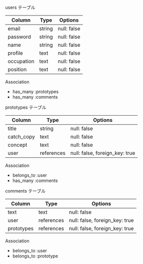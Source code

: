users テーブル

| Column     | Type   | Options     |
| ---------- | ------ | ----------- |
| email      | string | null: false |
| password   | string | null: false |
| name       | string | null: false |
| profile    | text   | null: false |
| occupation | text   | null: false |
| position   | text   | null: false |

  Association

- has_many :prototypes
- has_many :comments

prototypes テーブル

| Column     | Type        | Options                        |
| ---------- | ----------- | ------------------------------ |
| title      | string      | null: false                    |
| catch_copy | text        | null: false                    |
| concept    | text        | null: false                    |
| user       | references  | null: false, foreign_key: true |

  Association

- belongs_to :user
- has_many :comments

comments テーブル

| Column     | Type        | Options                        |
| ---------- | ----------- | ------------------------------ |
| text       | text        | null: false                    |
| user       | references  | null: false, foreign_key: true |
| prototypes | references  | null: false, foreign_key: true |

  Association

- belongs_to :user
- belongs_to :prototype